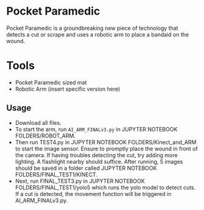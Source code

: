 # Pocket Paramedic

Pocket Paramedic is a groundbreaking new piece of technology that detects a cut or scrape and uses a robotic arm to place a bandaid on the wound.

# Tools
- Pocket Paramedic sized mat
- Robotic Arm (insert specific version here)

## Usage
- Download all files.
- To start the arm, run `AI_ARM_FINALv3.py` in JUPYTER NOTEBOOK FOLDERS/ROBOT_ARM.
- Then run TEST4.py in JUPYTER NOTEBOOK FOLDERS/Kinect_and_ARM to start the image sensor. Ensure to promptly place the wound in front of the camera. If having troubles detecting the cut, try adding more lighting. A flashlight nearby should suffice. After running, 5 images should be saved in a folder called JUPYTER NOTEBOOK FOLDERS/FINAL_TEST1/KINECT.
- Next, run FINAL_TEST3.py in JUPYTER NOTEBOOK FOLDERS/FINAL_TEST1/yolo5 which runs the yolo model to detect cuts. If a cut is detected, the movement function will be triggered in AI_ARM_FINALv3.py.
